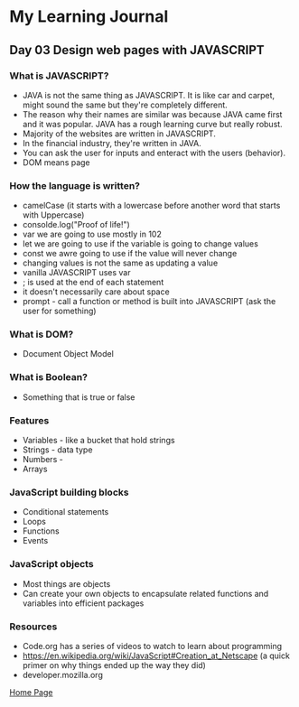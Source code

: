 # My Learning Journal

## Day 03 Design web pages with JAVASCRIPT
### What is JAVASCRIPT?
- JAVA is not the same thing as JAVASCRIPT. It is like car and carpet, might sound the same but they're completely different.
- The reason why their names are similar was because JAVA came first and it was popular. JAVA has a rough learning curve but really robust. 
- Majority of the websites are written in JAVASCRIPT.
- In the financial industry, they're written in JAVA. 
- You can ask the user for inputs and enteract with the users (behavior).
- DOM means page


### How the language is written?
- camelCase (it starts with a lowercase before another word that starts with Uppercase)
- consolde.log("Proof of life!")
- var we are going to use mostly in 102
- let we are going to use if the variable is going to change values
- const we awre going to use if the value will never change
- changing values is not the same as updating a value
- vanilla JAVASCRIPT uses var
- ; is used at the end of each statement
- it doesn't necessarily care about space
- prompt - call a function or method is built into JAVASCRIPT (ask the user for something)

### What is DOM?
- Document Object Model

### What is Boolean?
- Something that is true or false

### Features
- Variables - like a bucket that hold strings
- Strings - data type
- Numbers - 
- Arrays

### JavaScript building blocks
- Conditional statements
- Loops
- Functions
- Events

### JavaScript objects
- Most things are objects
- Can create your own objects to encapsulate related functions and variables into efficient packages

### Resources
- Code.org has a series of videos to watch to learn about programming
- https://en.wikipedia.org/wiki/JavaScript#Creation_at_Netscape (a quick primer on why things ended up the way they did)
- developer.mozilla.org 
  

  
[Home Page](https://kenney-yang.github.io/reading-notes/)



